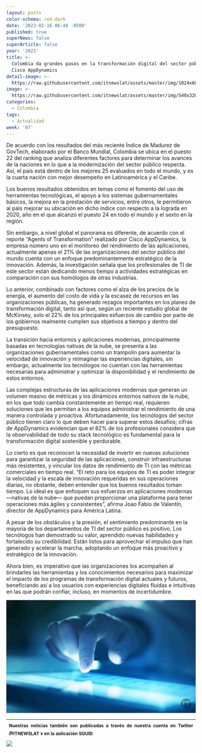```yaml
---
layout: posts
color-schema: red-dark
date: '2023-02-16 06:48 -0500'
published: true
superNews: false
superArticle: false
year: '2023'
title: >-
  Colombia da grandes pasos en la transformación digital del sector público:
  Cisco AppDynamics
detail-image: >-
  https://raw.githubusercontent.com/itnewslat/assets/master/img/1024x680/tablet-en-uso-g.jpg
image: >-
  https://raw.githubusercontent.com/itnewslat/assets/master/img/540x320/tablet-en-uso-p.jpg
categories:
  - Colombia
tags:
  - Actualidad
week: '07'
---
```

De acuerdo con los resultados del más reciente Índice de Madurez de GovTech, elaborado por el Banco Mundial, Colombia se ubica en el puesto 22 del ranking que analiza diferentes factores para determinar los avances de la naciones en lo que a la modernización del sector público respecta. Así, el país está dentro de los mejores 25 evaluados en todo el mundo, y es la cuarta nación con mejor desempeño en Latinoamérica y el Caribe. 

Los buenos resultados obtenidos en temas como el fomento del uso de herramientas tecnológicas, el apoyo a los sistemas gubernamentales básicos, la mejora en la prestación de servicios, entre otros, le permitieron al país mejorar su ubicación en dicho índice con respecto a la lograda en 2020, año en el que alcanzó el puesto 24 en todo el mundo y el sexto en la región.

Sin embargo, a nivel global el panorama es diferente, de acuerdo con el reporte “Agents of Transformation” realizado por Cisco AppDynamics, la empresa número uno en el monitoreo del rendimiento de las aplicaciones, actualmente apenas el 21% de las organizaciones del sector público del mundo cuenta con un enfoque predominantemente estratégico de la innovación. Además, la investigación señala que los profesionales de TI de este sector están dedicando menos tiempo a actividades estratégicas en comparación con sus homólogos de otras industrias. 

Lo anterior, combinado con factores como el alza de los precios de la energía, el aumento del costo de vida y la escasez de recursos en las organizaciones públicas, ha generado rezagos importantes en los planes de transformación digital, tanto así que, según un reciente estudio global de McKinsey, solo el 22% de los principales esfuerzos de cambio por parte de los gobiernos realmente cumplen sus objetivos a tiempo y dentro del presupuesto.  

La transición hacia entornos y aplicaciones modernas, principalmente basadas en tecnologías nativas de la nube, se presenta a las organizaciones gubernamentales como un trampolín para aumentar la velocidad de innovación y reimaginar las experiencias digitales, sin embargo, actualmente los tecnólogos no cuentan con las herramientas necesarias para administrar y optimizar la disponibilidad y el rendimiento de estos entornos.  

Las complejas estructuras de las aplicaciones modernas que generan un volumen masivo de métricas y los dinámicos entornos nativos de la nube, en los que todo cambia constantemente en tiempo real, requieren soluciones que les permitan a los equipos administrar el rendimiento de una manera controlada y proactiva. Afortunadamente, los tecnólogos del sector público tienen claro lo que deben hacer para superar estos desafíos; cifras de AppDynamics evidencian que el 82% de los profesionales considera que la observabilidad de todo su stack tecnológico es fundamental para la transformación digital sostenible y perdurable.

Lo cierto es que reconocen la necesidad de invertir en nuevas soluciones para garantizar la seguridad de las aplicaciones, construir infraestructuras más resistentes, y vincular los datos de rendimiento de TI con las métricas comerciales en tiempo real. “El reto para los equipos de TI es poder integrar la velocidad y la escala de innovación requeridas en sus operaciones diarias, no obstante, deben entender que los buenos resultados toman tiempo. Lo ideal es que enfoquen sus esfuerzos en aplicaciones modernas —nativas de la nube— que puedan proporcionar una plataforma para tener operaciones más ágiles y consistentes”, afirma Joao Fabio de Valentín, director de AppDynamics para América Latina.

A pesar de los obstáculos y la presión, el sentimiento predominante en la mayoría de los departamentos de TI del sector público es positivo. Los tecnólogos han demostrado su valor, aprendido nuevas habilidades y fortalecido su credibilidad. Están listos para aprovechar el impulso que han generado y acelerar la marcha, adoptando un enfoque más proactivo y estratégico de la innovación.

Ahora bien, es imperativo que las organizaciones los acompañen al brindarles las herramientas y los conocimientos necesarios para maximizar el impacto de los programas de transformación digital actuales y futuros, beneficiando así a los usuarios con experiencias digitales fluidas e intuitivas en las que podrán confiar, incluso, en momentos de incertidumbre. 

![](https://raw.githubusercontent.com/itnewslat/assets/master/img/540x320/tablet-en-uso-p.jpg)

<table style="height: 42px;" width="569">
<tbody>
<tr>
<td style="text-align: justify;"><sub><strong>Nuestras noticias también son publicadas a través de nuestra cuenta en Twitter <a href="https://twitter.com/itnewslat?lang=es">@ITNEWSLAT</a> y en la aplicación <a href="https://squidapp.co/en/">SQUID</a></strong></sub></td>
</tr>
</tbody>
</table>

<img src="https://tracker.metricool.com/c3po.jpg?hash=56f88a41e39ab42c063cc51676587a04"/>